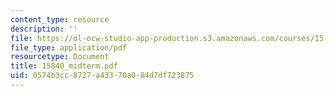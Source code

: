 ```yaml
---
content_type: resource
description: ''
file: https://ol-ocw-studio-app-production.s3.amazonaws.com/courses/15-840-special-seminar-in-marketing-marketing-management-spring-2004/0574b3cc8727a43370a084d7df723875_15840_midterm.pdf
file_type: application/pdf
resourcetype: Document
title: 15840_midterm.pdf
uid: 0574b3cc-8727-a433-70a0-84d7df723875
---
```

